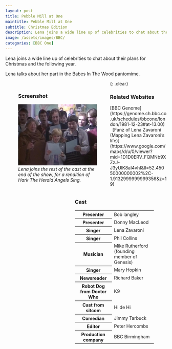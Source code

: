 ```yaml
---
layout: post
title: Pebble Mill at One
maintitle: Pebble Mill at One
subtitle: Christmas Edition
description: Lena joins a wide line up of celebrities to chat about their plans for Christmas and the following year. Lena talks about her part in the Babes In The Wood pantomime.
image: /assets/images/BBC/
categories: [BBC One]
---
```


Lena joins a wide line up of celebrities to chat about their plans for Christmas and the following year.

Lena talks about her part in the Babes In The Wood pantomime.

<figure class="fig1">
<h3>Screenshot</h3>
<img src="/assets/images/BBC/Pebble-Mill-at-One.jpg" class="full-width" />
<figcaption>
<cite>Lena joins the rest of the cast at the end of the show, for a rendition of Hark The Herald Angels Sing.</cite>
</figcaption>
</figure>

<figure class="fig2">
<h3>Cast</h3>
<table>
<tr><th>Presenter</th><td>Bob langley</td></tr>
<tr><th>Presenter</th><td>Donny MacLeod</td></tr>
<tr><th>Singer</th><td>Lena Zavaroni</td></tr>
<tr><th>Singer</th><td>Phil Collins</td></tr>
<tr><th>Musician</th><td>Mike Rutherford (founding member of Genesis)</td></tr>
<tr><th>Singer</th><td>Mary Hopkin</td></tr>
<tr><th>Newsreader</th><td>Richard Baker</td></tr>
<tr><th>Robot Dog from Doctor Who</th><td>K9</td></tr>
<tr><th>Cast from sitcom</th><td>Hi de Hi</td></tr>
<tr><th>Comedian</th><td>Jimmy Tarbuck</td></tr>
<tr><th>Editor</th><td>Peter Hercombs</td></tr>
<tr><th>Production company</th><td>BBC Birmingham</td></tr>
</table>
</figure>

{: .clear}

### Related Websites
<span class="post-categories">
[BBC Genome](https://genome.ch.bbc.co.uk/schedules/bbcone/london/1981-12-23#at-13.00)
&nbsp;
[Fanz of Lena Zavaroni (Mapping Lena Zavaroni’s life)](https://www.google.com/maps/d/u/0/viewer?mid=1D1D0ERV_FQMNb9XZzJ-J3yUlK8aI4vhI&ll=52.45050000000002%2C-1.9132999999999356&z=19)
</span>

<style>
.fig1 {float:left; width:49%;}

.fig2 {float:right; width:49%;}

figcaption {float:right; width:100%;}

@media only screen and (max-width: 700px) {
.fig1, .fig2 {float:left; width:100%;}
figcaption {float:left; width:100%; margin-bottom: 10px;}
}
</style>

